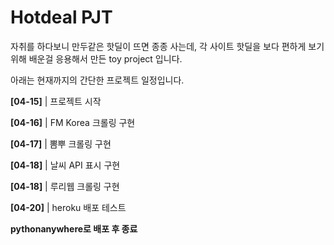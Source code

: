 # Hotdeal PJT

자취를 하다보니 만두같은 핫딜이 뜨면 종종 사는데, 각 사이트 핫딜을 보다 편하게 보기위해 배운걸 응용해서 만든 toy project 입니다. 



아래는 현재까지의 간단한 프로젝트 일정입니다.



**[04-15]** | 프로젝트 시작

**[04-16]** |  FM Korea 크롤링 구현

**[04-17]** | 뽐뿌 크롤링 구현

**[04-18]** | 날씨 API 표시 구현

**[04-18]** | 루리웹 크롤링 구현

**[04-20]** | heroku 배포 테스트

**pythonanywhere로 배포 후 종료**
